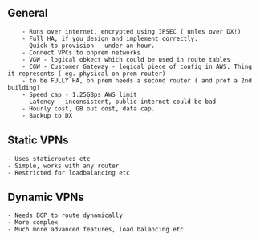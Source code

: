 ## General
        - Runs over internet, encrypted using IPSEC ( unles over DX!)
        - Full HA, if you design and implement correctly.
        - Quick to provision - under an hour.
        - Connect VPCs to onprem networks
        - VGW - logical obkect which could be used in route tables
        - CGW - Customer Gateway - logical piece of config in AWS. Thing it represents ( eg. physical on prem router)
        - to be FULLY HA, on prem needs a second router ( and pref a 2nd building)
        - Speed cap - 1.25GBps AWS limit
        - Latency - inconsistent, public internet could be bad
        - Hourly cost, GB out cost, data cap.
        - Backup to DX

## Static VPNs
    - Uses staticroutes etc
    - Simple, works with any router
    - Restricted for loadbalancing etc

## Dynamic VPNs
    - Needs BGP to route dynamically
    - More complex
    - Much more advanced features, load balancing etc. 

